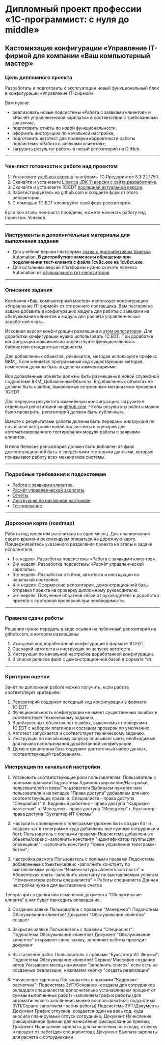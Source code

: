 # Дипломный проект профессии «1C-программист: с нуля до middle»

## Кастомизация конфигурации «Управление IT-фирмой для компании «Ваш компьютерный мастер»

### Цель дипломного проекта

Разработать и подготовить к эксплуатации новый функциональный блок в конфигурации «Управление IT-фирмой».

Вам нужно:

- реализовать новые подсистемы «Работа с заявками клиентов» и «Расчёт управленческой зарплаты» в соответствии с требованиями заказчика,
- подготовить отчёты по новой функциональности,
- оформить инструкцию по начальной настройке,
- подготовить автотест для проверки корректности работы подсистемы «Работа с заявками клиентов»,
- загрузить результат работы в новый репозиторий на GitHub.

------

### Чек-лист готовности к работе над проектом

1. Установите [учебную версию](https://drive.google.com/file/d/1uwSuDXJPQS2ehLy0V9CKqZQX2B3ERxcK/view?usp=sharing) платформы 1С:Предприятие 8.3.22.1750.
2. Скачайте и установите [Liberica JDK 11 версии с сайта разработчика](https://bell-sw.com/pages/downloads/#/java-11-lts).
3. Скачайте и установите 1С:EDT [последней актуальной версии](https://edt.1c.ru/).
4. Зарегистрируйтесь на github.com и создайте форк от этого репозитория.
5. С помощью 1С:EDT клонируйте свой форк репозитория.

Если все этапы чек-листа пройдены, можете начинать работу над проектом. Успехов.

------

### Инструменты и дополнительные материалы для выполнения задания
- Для учебной версии платформы [архив с дистрибутивом Vanessa Automation](https://drive.google.com/file/d/1QnZ3fnGMaH7Uueg55w1jTK5fUyipZdEF/view?usp=share_link). **В дистрибутиве заменены обращения при подключении тест-клиента с файла 1cv8c.exe на 1cv8ct.exe**.
- Для остальных версий платформы нужно скачать Vanessa Automation из [официального гит-репозитория](https://pr-mex.github.io/vanessa-automation/dev/).

------

### Описание задания

Компания «Ваш компьютерный мастер» использует конфигурацию «Управление IT-фирмой» от стороннего поставщика. Вам поставлена задача добавить в конфигурацию модуль для работы с заявками на обслуживание клиентов и модуль для расчёта управленческой заработной платы.

Исходная версия конфигурации размещена в [этом репозитории](https://github.com/netology-code/fonecmid-diplom/tree/main/diplom-src). Для доработки конфигурации нужно использовать 1C:EDT. При доработке конфигурации максимально задействуйте функциональность библиотеки стандартных подсистем.

Для добавленных объектов, реквизитов, методов используйте префикс ВКМ_. Если меняется программный код существующих методов, изменения должны быть выделены комментариями.

Все добавленные объекты должны быть размещены в новой служебной подсистеме ВКМ_ДобавленныеОбъекты. В добавленных объектах не должно быть ошибок, выявляемых встроенным механизмом проверки 1C:EDT.

Для передачи результата изменённую конфигурацию загрузите в отдельный репозиторий на [github.com](https://github.com). Чтобы результаты работы можно было проверить, репозиторий должен быть публичным.

Вместе с результатами работы должны быть переданы инструкция по начальной настройке новой подсистемы и сценарий для автоматизированного тестирования модуля работы с заявками клиентов.

В блок Releases репозитория должен быть добавлен dt-файл демонстрационной базы с введёнными тестовыми данными, которые показывают работу всех механизмов системы.

------

### Подробные требования к подсистемам

- [Работа с заявками клиентов](tasks/tickets.md).
- [Расчёт управленческой зарплаты](tasks/hrm.md).
- [Отчёты](tasks/reports.md).
- [Инструкция по начальной настройке](tasks/docs.md).
- [Тестирование](tasks/testing.md).

------

### Дорожная карта (roadmap)

Работа над проектом рассчитана на один месяц. Для планирования своего времени рекомендуем опираться на дорожную карту. Придерживайтесь указанного разделения проекта на этапы и задачи исполнителя.

- 1-я неделя. Разработка подсистемы «Работа с заявками клиентов».
- 2-я неделя. Разработка подсистемы «Расчёт управленческой зарплаты».
- 3-я неделя. Разработка отчётов, автотеста и инструкции по начальной настройке.
- 4-я неделя. Оформление репозитория, демонстрационной базы, отправка проекта на проверку дипломному руководителю.
- 5-я неделя. Получение обратной связи от руководителя и доработка проекта с повторной проверкой при необходимости.

------

### Правила сдачи работы

Решение нужно передать в виде ссылки на публичный репозиторий на github.com, в котором размещены:

1. Исходный код доработанной конфигурации в формате 1C:EDT.
2. Сценарий автотеста и инструкция по запуску автотеста.
3. Инструкция по начальной настройке доработанной конфигурации.
4. В списке релизов файл с демонстрационной базой в формате *dt.

------

### Критерии оценки

Зачёт по дипломной работе можно получить, если работа соответствует критериям:

1. Репозиторий содержит исходный код конфигурации в формате 1C:EDT.
2. Функциональность конфигурации не имеет существенных ошибок и соответствует техническому заданию.
3. В добавленных объектах нет ошибок, выявляемых проверками 1C:EDT с набором плагинов и составом проверок по умолчанию.
4. Автотест запускается и соответствует техническому заданию.
5. Инструкция по начальному запуску описывает шаги, необходимые для начала использования доработанной конфигурации.
6. Демонстрационная база содержит достаточный набор данных, соответствующий требованиям.

### Инструкция по начальной настройки

1. Установить соответствующие роли пользователям:
Пользователь с полными правами
Подсистема Администрирование/Настройки пользователей и прав/Пользователи
Выбираем нужного нам пользователя и на вкладке "Права доступа" добавляем для него соответствующие права:
а. Специалиста - права доступа "Специалист" 
б. Кадровый работник - права доступа "Кадровик-расчетчик" 
в. Менеджер - права доступа "Менеджер"
г. Бухгалтер - права доступа "Бухгалтер ИТ Фирмы"

2. Настроить оповещение в телеграмме (должен быть создан бот и создана чат в телеграмме куда добавлены все нужные сотрудники и бот):
Пользователь с полными правами
Подсистема добавленные объекты/сервис 
-заполнить константу "идентификатор группы для оповещения";
-заполнить константу "токен управления телеграмм-ботом";

3. Настройка расчета 
Пользователь с полными правами
Подсистема добавленные объекты/сервис 
-заполнить константу по выставляемым услугам "Номенклатура абонентская плата" = Абонентская плата
-заполнить константу по выставляемым услугам "Номенклатура работы специалиста" = Работы специалиста
Данная настройка нужна для выставление счетов

Теперь при создании или изменении документа "Обслуживание клиента" в чат будет приходить оповещение.

3. Создание заявки
Пользователь с правами "Менеджер":
Подсистема Обслуживание клиентов/ Документ "Обслуживание клиентов" создает 

4. Закрытие заявки
Пользователь с правами "Специалист":
Подсистема Обслуживание клиентов/ Документ "Обслуживание клиентов" открывает свою заявку, заполняет работы проводит документ

5. Выставление работ
Пользователь с правами "Бухгалтер ИТ Фирмы":
Подсистема Обслуживание клиентов/ Сервис/ Массовое создание актов
Указываем месяц нажимаем "заполнить список" если есть не созданные реализации, нажимаем кнопку "создать реализации"

6. Начисление зарплаты
Пользователь с правами "Кадровик-расчетчик":
Подсистема ЗУП/Основное
-создаем для сотрудников оклад(для специалистов дополнительно устанавливаем процент от суммы выполненных работ)
-заполняем график работы (для автоматического заполнения можно воспользоваться: подсистема ЗУП/Сервис заполняем график работы)
Подсистема ЗУП/Документы
Документ График отпусков, создается один на весь год, куда вносила планируемый отпуск сотрудника;
Документ Начисление фиксированной премии для начисления фиксированной премии;
Документ Начисление зарплаты для начисления по окладу, отпуску и процент от работ(для специалистов);
Документ Выплата зарплаты для расчета с сотрудниками